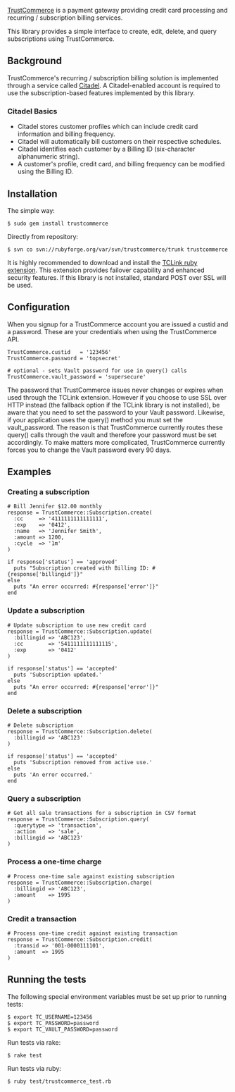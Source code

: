 
[TrustCommerce](http://www.trustcommerce.com) is a payment gateway providing credit card
processing and recurring / subscription billing services.

This library provides a simple interface to create, edit, delete, and query subscriptions
using TrustCommerce.

## Background ##

TrustCommerce's recurring / subscription billing solution is implemented through a service
called [Citadel](http://www.trustcommerce.com/citadel.php).  A Citadel-enabled account is
required to use the subscription-based features implemented by this library.

### Citadel Basics ###

* Citadel stores customer profiles which can include credit card information and billing frequency.
* Citadel will automatically bill customers on their respective schedules.
* Citadel identifies each customer by a Billing ID (six-character alphanumeric string).
* A customer's profile, credit card, and billing frequency can be modified using the Billing ID.

## Installation ##

The simple way:

    $ sudo gem install trustcommerce

Directly from repository:

    $ svn co svn://rubyforge.org/var/svn/trustcommerce/trunk trustcommerce

It is highly recommended to download and install the
[TCLink ruby extension](http://www.trustcommerce.com/tclink.php).
This extension provides failover capability and enhanced security features.
If this library is not installed, standard POST over SSL will be used.

## Configuration ##

When you signup for a TrustCommerce account you are issued a custid and a password.
These are your credentials when using the TrustCommerce API.

    TrustCommerce.custid   = '123456'
    TrustCommerce.password = 'topsecret'

    # optional - sets Vault password for use in query() calls
    TrustCommerce.vault_password = 'supersecure'

The password that TrustCommerce issues never changes or expires when used through the TCLink
extension.  However if you choose to use SSL over HTTP instead (the fallback option if the TCLink
library is not installed), be aware that you need to set the password to your Vault password.
Likewise, if your application uses the query() method you must set the vault_password.
The reason is that TrustCommerce currently routes these query() calls through the vault 
and therefore your password must be set accordingly.  To make matters more complicated, 
TrustCommerce currently forces you to change the Vault password every 90 days.


## Examples ##

### Creating a subscription ###

    # Bill Jennifer $12.00 monthly
    response = TrustCommerce::Subscription.create(
      :cc     => '4111111111111111',
      :exp    => '0412',
      :name   => 'Jennifer Smith',
      :amount => 1200,
      :cycle  => '1m'
    )
    
    if response['status'] == 'approved'
      puts "Subscription created with Billing ID: #{response['billingid']}"
    else
      puts "An error occurred: #{response['error']}"
    end


### Update a subscription ###

    # Update subscription to use new credit card
    response = TrustCommerce::Subscription.update(
      :billingid => 'ABC123',
      :cc        => '5411111111111115', 
      :exp       => '0412'
    )
    
    if response['status'] == 'accepted'
      puts 'Subscription updated.'
    else
      puts "An error occurred: #{response['error']}"
    end


### Delete a subscription ###

    # Delete subscription
    response = TrustCommerce::Subscription.delete(
      :billingid => 'ABC123'
    )
    
    if response['status'] == 'accepted'
      puts 'Subscription removed from active use.'
    else
      puts 'An error occurred.'
    end


### Query a subscription ###

    # Get all sale transactions for a subscription in CSV format
    response = TrustCommerce::Subscription.query(
      :querytype => 'transaction',
      :action    => 'sale',
      :billingid => 'ABC123'
    )


### Process a one-time charge ###

    # Process one-time sale against existing subscription
    response = TrustCommerce::Subscription.charge(
      :billingid => 'ABC123',
      :amount    => 1995
    )


### Credit a transaction ###

    # Process one-time credit against existing transaction
    response = TrustCommerce::Subscription.credit(
      :transid => '001-0000111101',
      :amount  => 1995
    )


## Running the tests ##

The following special environment variables must be set up prior to running tests:

    $ export TC_USERNAME=123456
    $ export TC_PASSWORD=password
    $ export TC_VAULT_PASSWORD=password

Run tests via rake:

    $ rake test

Run tests via ruby:

    $ ruby test/trustcommerce_test.rb

